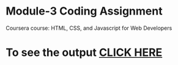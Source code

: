
# Module-3 Coding Assignment

Coursera course: HTML, CSS, and Javascript for Web Developers

# To see the output [CLICK HERE](https://arzoodhanda.github.io/Peer-graded-Assignment-Module-3-Coding-Assignment/)
